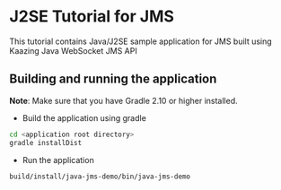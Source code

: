 # J2SE Tutorial for JMS

This tutorial contains Java/J2SE sample application for JMS built using Kaazing Java WebSocket JMS API

## Building and running the application
__Note__: Make sure that you have Gradle 2.10 or higher installed.
- Build the application using gradle
```bash
cd <application root directory>
gradle installDist
```
- Run the application 
```bash
build/install/java-jms-demo/bin/java-jms-demo
```
